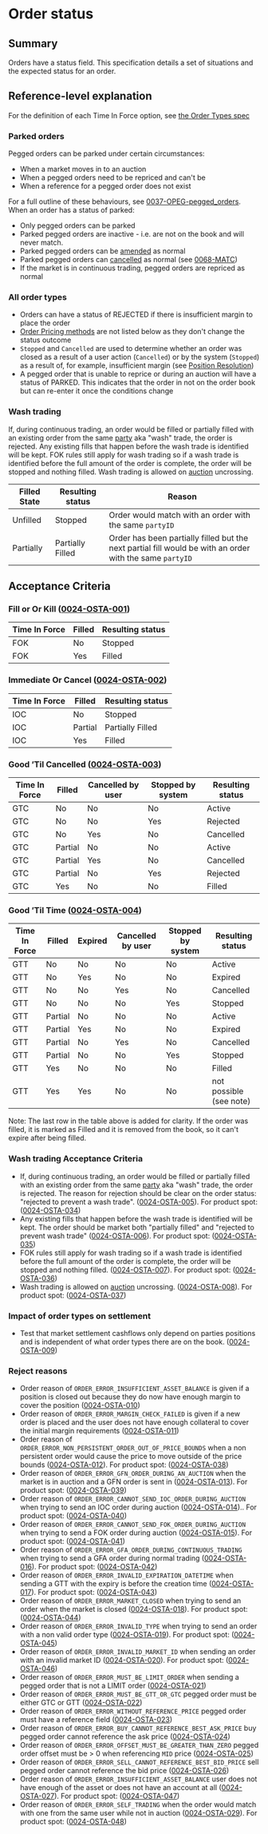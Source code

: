 # Order status

## Summary

Orders have a status field. This specification details a set of situations and the expected status for an order.

## Reference-level explanation

For the definition of each Time In Force option, see [the Order Types spec](./0014-ORDT-order_types.md#time-in-force--validity)

### Parked orders

Pegged orders can be parked under certain circumstances:

- When a market moves in to an auction
- When a pegged orders need to be repriced and can't be
- When a reference for a pegged order does not exist

For a full outline of these behaviours, see [0037-OPEG-pegged_orders](./0037-OPEG-pegged_orders.md#guide-level-explanation). When an order has a status of parked:

- Only pegged orders can be parked
- Parked pegged orders are inactive - i.e. are not on the book and will never match.
- Parked pegged orders can be [amended](./0004-AMND-amends.md) as normal
- Parked pegged orders can [cancelled](./0033-OCAN-cancel_orders.md) as normal (see [0068-MATC](./0068-MATC-matching_engine.md#0068-MATC-033))
- If the market is in continuous trading, pegged orders are repriced as normal

### All order types

- Orders can have a status of REJECTED if there is insufficient margin to place the order
- [Order Pricing methods](./0014-ORDT-order_types.md) are not listed below as they don't change the status outcome
- `Stopped` and `Cancelled` are used to determine whether an order was closed as a result of a user action (`Cancelled`) or by the system (`Stopped`) as a result of, for example, insufficient margin (see [Position Resolution](./0012-POSR-position_resolution.md#position-resolution-algorithm))
- A pegged order that is unable to reprice or during an auction will have a status of PARKED. This indicates that the order in not on the order book but can re-enter it once the conditions change

### Wash trading

If, during continuous trading, an order would be filled or partially filled with an existing order from the same [party](./0017-PART-party.md) aka "wash" trade, the order is rejected. Any existing fills that happen before the wash trade is identified will be kept. FOK rules still apply for wash trading so if a wash trade is identified before the full amount of the order is complete, the order will be stopped and nothing filled.
Wash trading is allowed on [auction](0026-AUCT-auctions.md) uncrossing.

| Filled State | Resulting status | Reason |
|--------------|------------------|--------|
|   Unfilled   |     Stopped     | Order would match with an order with the same `partyID` |
|   Partially  |     Partially Filled     | Order has been partially filled but the next partial fill would be with an order with the same `partyID` |

## Acceptance Criteria

### Fill or Or Kill (<a name="0024-OSTA-001" href="#0024-OSTA-001">0024-OSTA-001</a>)


| Time In Force | Filled | Resulting status |
|---------------|--------|------------------|
|      FOK      |   No   |      Stopped     |
|      FOK      |   Yes  |      Filled      |

### Immediate Or Cancel (<a name="0024-OSTA-002" href="#0024-OSTA-002">0024-OSTA-002</a>)


| Time In Force | Filled  | Resulting status |
|---------------|---------|------------------|
|      IOC      |    No   |      Stopped     |
|      IOC      | Partial |      Partially Filled      |
|      IOC      |   Yes   |  Filled |

### Good ’Til Cancelled (<a name="0024-OSTA-003" href="#0024-OSTA-003">0024-OSTA-003</a>)


| Time In Force | Filled  | Cancelled by user | Stopped by system | Resulting status |
|---------------|---------|-------------------|-------------------|------------------|
|      GTC      |    No   |         No        |         No        |      Active      |
|      GTC      |    No   |         No        |        Yes        |      Rejected     |
|      GTC      |    No   |        Yes        |         No        |     Cancelled    |
|      GTC      | Partial |         No        |         No        |      Active      |
|      GTC      | Partial |        Yes        |         No        |     Cancelled    |
|      GTC      | Partial |         No        |        Yes        |      Rejected     |
|      GTC      |   Yes   |         No        |         No        |      Filled      |

### Good ’Til Time (<a name="0024-OSTA-004" href="#0024-OSTA-004">0024-OSTA-004</a>)


| Time In Force | Filled  | Expired | Cancelled by user | Stopped by system | Resulting status |
|---------------|---------|---------|-------------------|-------------------|------------------|
|      GTT      |    No   |    No   |         No        |         No        |      Active      |
|      GTT      |    No   |   Yes   |         No        |         No        |      Expired     |
|      GTT      |    No   |    No   |        Yes        |         No        |     Cancelled    |
|      GTT      |    No   |    No   |         No        |        Yes        |      Stopped     |
|      GTT      | Partial |    No   |         No        |         No        |      Active      |
|      GTT      | Partial |   Yes   |         No        |         No        |      Expired     |
|      GTT      | Partial |    No   |        Yes        |         No        |     Cancelled    |
|      GTT      | Partial |    No   |         No        |        Yes        |      Stopped     |
|      GTT      |   Yes   |    No   |         No        |         No        |      Filled      |
|      GTT      |   Yes   |   Yes   |         No        |         No        | not possible (see note) |

Note: The last row in the table above is added for clarity. If the order was filled, it is marked as Filled and it is removed from the book, so it can't expire after being filled.

### Wash trading Acceptance Criteria

- If, during continuous trading, an order would be filled or partially filled with an existing order from the same [party](./0017-PART-party.md) aka "wash" trade, the order is rejected. The reason for rejection should be clear on the order status: "rejected to prevent a wash trade". (<a name="0024-OSTA-005" href="#0024-OSTA-005">0024-OSTA-005</a>). For product spot: (<a name="0024-OSTA-034" href="#0024-OSTA-034">0024-OSTA-034</a>)
- Any existing fills that happen before the wash trade is identified will be kept. The order should be market both "partially filled" and "rejected to prevent wash trade" (<a name="0024-OSTA-006" href="#0024-OSTA-006">0024-OSTA-006</a>). For product spot: (<a name="0024-OSTA-035" href="#0024-OSTA-035">0024-OSTA-035</a>)
- FOK rules still apply for wash trading so if a wash trade is identified before the full amount of the order is complete, the order will be stopped and nothing filled. (<a name="0024-OSTA-007" href="#0024-OSTA-007">0024-OSTA-007</a>). For product spot: (<a name="0024-OSTA-036" href="#0024-OSTA-036">0024-OSTA-036</a>)
- Wash trading is allowed on [auction](0026-AUCT-auctions.md) uncrossing. (<a name="0024-OSTA-008" href="#0024-OSTA-008">0024-OSTA-008</a>). For product spot: (<a name="0024-OSTA-037" href="#0024-OSTA-037">0024-OSTA-037</a>)

### Impact of order types on settlement

- Test that market settlement cashflows only depend on parties positions and is independent of what order types there are on the book. (<a name="0024-OSTA-009" href="#0024-OSTA-009">0024-OSTA-009</a>)

### Reject reasons

- Order reason of `ORDER_ERROR_INSUFFICIENT_ASSET_BALANCE` is given if a position is closed out because they do now have enough margin to cover the position (<a name="0024-OSTA-010" href="#0024-OSTA-010">0024-OSTA-010</a>)
- Order reason of `ORDER_ERROR_MARGIN_CHECK_FAILED` is given if a new order is placed and the user does not have enough collateral to cover the initial margin requirements (<a name="0024-OSTA-011" href="#0024-OSTA-011">0024-OSTA-011</a>)
- Order reason of `ORDER_ERROR_NON_PERSISTENT_ORDER_OUT_OF_PRICE_BOUNDS` when a non persistent order would cause the price to move outside of the price bounds (<a name="0024-OSTA-012" href="#0024-OSTA-012">0024-OSTA-012</a>). For product spot: (<a name="0024-OSTA-038" href="#0024-OSTA-038">0024-OSTA-038</a>)
- Order reason of `ORDER_ERROR_GFN_ORDER_DURING_AN_AUCTION` when the market is in auction and a GFN order is sent in (<a name="0024-OSTA-013" href="#0024-OSTA-013">0024-OSTA-013</a>). For product spot: (<a name="0024-OSTA-039" href="#0024-OSTA-039">0024-OSTA-039</a>)
- Order reason of `ORDER_ERROR_CANNOT_SEND_IOC_ORDER_DURING_AUCTION` when trying to send an IOC order during auction (<a name="0024-OSTA-014" href="#0024-OSTA-014">0024-OSTA-014</a>).. For product spot: (<a name="0024-OSTA-040" href="#0024-OSTA-040">0024-OSTA-040</a>)
- Order reason of `ORDER_ERROR_CANNOT_SEND_FOK_ORDER_DURING_AUCTION` when trying to send a FOK order during auction (<a name="0024-OSTA-015" href="#0024-OSTA-015">0024-OSTA-015</a>). For product spot: (<a name="0024-OSTA-041" href="#0024-OSTA-041">0024-OSTA-041</a>)
- Order reason of `ORDER_ERROR_GFA_ORDER_DURING_CONTINUOUS_TRADING` when trying to send a GFA order during normal trading (<a name="0024-OSTA-016" href="#0024-OSTA-016">0024-OSTA-016</a>). For product spot: (<a name="0024-OSTA-042" href="#0024-OSTA-042">0024-OSTA-042</a>)
- Order reason of `ORDER_ERROR_INVALID_EXPIRATION_DATETIME` when sending a GTT with the expiry is before the creation time (<a name="0024-OSTA-017" href="#0024-OSTA-017">0024-OSTA-017</a>). For product spot: (<a name="0024-OSTA-043" href="#0024-OSTA-043">0024-OSTA-043</a>)
- Order reason of `ORDER_ERROR_MARKET_CLOSED` when trying to send an order when the market is closed (<a name="0024-OSTA-018" href="#0024-OSTA-018">0024-OSTA-018</a>). For product spot: (<a name="0024-OSTA-044" href="#0024-OSTA-044">0024-OSTA-044</a>)
- Order reason of `ORDER_ERROR_INVALID_TYPE` when trying to send an order with a non valid order type (<a name="0024-OSTA-019" href="#0024-OSTA-019">0024-OSTA-019</a>). For product spot: (<a name="0024-OSTA-045" href="#0024-OSTA-045">0024-OSTA-045</a>)
- Order reason of `ORDER_ERROR_INVALID_MARKET_ID` when sending an order with an invalid market ID (<a name="0024-OSTA-020" href="#0024-OSTA-020">0024-OSTA-020</a>). For product spot: (<a name="0024-OSTA-046" href="#0024-OSTA-046">0024-OSTA-046</a>)
- Order reason of `ORDER_ERROR_MUST_BE_LIMIT_ORDER` when sending a pegged order that is not a LIMIT order (<a name="0024-OSTA-021" href="#0024-OSTA-021">0024-OSTA-021</a>)
- Order reason of `ORDER_ERROR_MUST_BE_GTT_OR_GTC` pegged order must be either GTC or GTT (<a name="0024-OSTA-022" href="#0024-OSTA-022">0024-OSTA-022</a>)
- Order reason of `ORDER_ERROR_WITHOUT_REFERENCE_PRICE` pegged order must have a reference field (<a name="0024-OSTA-023" href="#0024-OSTA-023">0024-OSTA-023</a>)
- Order reason of `ORDER_ERROR_BUY_CANNOT_REFERENCE_BEST_ASK_PRICE` buy pegged order cannot reference the ask price (<a name="0024-OSTA-024" href="#0024-OSTA-024">0024-OSTA-024</a>)
- Order reason of `ORDER_ERROR_OFFSET_MUST_BE_GREATER_THAN_ZERO` pegged order offset must be > 0 when referencing `MID` price (<a name="0024-OSTA-025" href="#0024-OSTA-025">0024-OSTA-025</a>)
- Order reason of `ORDER_ERROR_SELL_CANNOT_REFERENCE_BEST_BID_PRICE` sell pegged order cannot reference the bid price (<a name="0024-OSTA-026" href="#0024-OSTA-026">0024-OSTA-026</a>)
- Order reason of `ORDER_ERROR_INSUFFICIENT_ASSET_BALANCE` user does not have enough of the asset or does not have an account at all (<a name="0024-OSTA-027" href="#0024-OSTA-027">0024-OSTA-027</a>). For product spot: (<a name="0024-OSTA-047" href="#0024-OSTA-047">0024-OSTA-047</a>)
- Order reason of `ORDER_ERROR_SELF_TRADING` when the order would match with one from the same user while not in auction (<a name="0024-OSTA-029" href="#0024-OSTA-029">0024-OSTA-029</a>). For product spot: (<a name="0024-OSTA-048" href="#0024-OSTA-048">0024-OSTA-048</a>)

